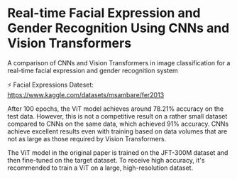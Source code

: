 # Real-time Facial Expression and Gender Recognition Using CNNs and Vision Transformers
A comparison of CNNs and Vision Transformers in image classification for a real-time facial expression and gender recognition system

⚡ Facial Expressions Dateset: https://www.kaggle.com/datasets/msambare/fer2013

After 100 epochs, the ViT model achieves around 78.21% accuracy on the test data. However, this is not a competitive result on a rather small dataset compared to CNNs on the same data, which achieved 91% accuracy. CNNs achieve excellent results even with training based on data volumes that are not as large as those required by Vision Transformers.

The ViT model in the original paper is trained on the JFT-300M dataset and then fine-tuned on the target dataset. To receive high accuracy, it's recommended to train a ViT on a large, high-resolution dataset.
